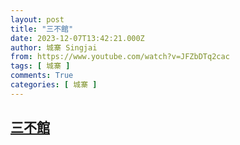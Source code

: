 ```yaml
---
layout: post
title: "三不館"
date: 2023-12-07T13:42:21.000Z
author: 城寨 Singjai
from: https://www.youtube.com/watch?v=JFZbDTq2cac
tags: [ 城寨 ]
comments: True
categories: [ 城寨 ]
---
```

<!--1701956541000-->
[三不館](https://www.youtube.com/watch?v=JFZbDTq2cac)
------

<div>

</div>

